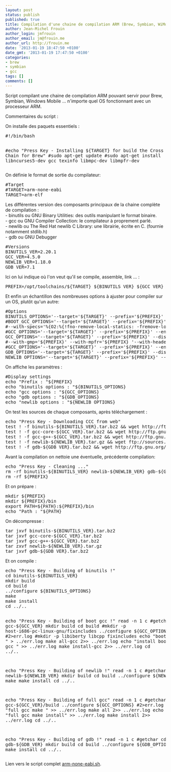 ```yaml
---
layout: post
status: publish
published: true
title: Compilation d'une chaine de compilation ARM (Brew, Symbian, WiMo ...)
author: Jean-Michel Frouin
author_login: jmfrouin
author_email: jm@frouin.me
author_url: http://frouin.me
date: '2013-01-19 18:47:50 +0100'
date_gmt: '2013-01-19 17:47:50 +0100'
categories:
- brew
- symbian
- gcc
tags: []
comments: []
---
```

<p>Script compilant une chaine de compilation ARM pouvant servir pour Brew, Symbian, Windows Mobile ... n'importe quel OS fonctionnant avec un processeur ARM.</p>
<!--more-->
<p>Commentaires du script :</p>
<p>On installe des paquets essentiels :</p>
<pre class="brush:shell">#!/bin/bash

#echo "Press Key - Installing ${TARGET} for build the Cross Compil Chain for Brew"
#sudo apt-get update
#sudo apt-get install libncurses5-dev gcc texinfo libmpc-dev libmpfr-dev</pre>
<p>On définie le format de sortie du compilateur:</p>
<pre class="brush:shell">#Target
#TARGET=arm-none-eabi
TARGET=arm-elf</pre>
<p>Les différentes version des composants principaux de la chaine complète de compilation :<br />
- binutils ou GNU Binary Utilities: des outils manipulant le format binaire.<br />
- gcc ou GNU Compiler Collection: le compilateur à proprement parlé.<br />
- newlib ou The Red Hat newlib C Library: une librairie, écrite en C. (fournie notamment stdlib.h)<br />
- gdb ou GNU Debugger</p>
<pre class="brush:shell">#Versions
BINUTILS_VER=2.20.1
GCC_VER=4.5.0
NEWLIB_VER=1.18.0
GDB_VER=7.1</pre>
<p>Ici on lui indique où l'on veut qu'il se compile, assemble, link ... :</p>
<pre class="brush:shell">PREFIX=/opt/toolchains/${TARGET}_${BINUTILS_VER}_${GCC_VER}_${NEWLIB_VER}_${GDB_VER}</pre>
<p>Et enfin un échantillon des nombreuses options à ajuster pour compiler sur un OS, plutôt qu'un autre:</p>
<pre class="brush:shell">#Options
BINUTILS_OPTIONS='--target='${TARGET}' --prefix='${PREFIX}' --enable-interwork --enable-multilib --disable-nls --disable-shared --disable-threads --with-gcc --with-gnu-as --with-gnu-ld'
#BOOT_GCC_OPTIONS='--target='${TARGET}' --prefix='${PREFIX}' --enable-interwork --enable-multilib --disable-nls --disable-shared --disable-threads --disable-libstdc++ --disable-libssp --disable-libstdcxx-pch --disable-libmudflap --disable-libgomp --with-gmp='${PREFIX}' --with-mpfr='${PREFIX}' --with-mpc='${PREFIX}' --enable-languages=c --with-newlib --with-headers=../newlib-'${NEWLIB_VER}'/newlib/libc/include --with-gcc --with-gnu-as --with-dwarf2 -v'
#--with-specs='%{O2:%{!fno-remove-local-statics: -fremove-local-statics}} %{O*:%{O|O0|O1|O2|Os:;:%{!fno-remove-local-statics: -fremove-local-statics}}}'
#GCC_OPTIONS='--target='${TARGET}' --prefix='${PREFIX}' --enable-threads --disable-libmudflap --disable-libssp --disable-libstdcxx-pch --enable-extra-sgxxlite-multilibs --with-gnu-as --with-gnu-ld --enable-languages=c,c++ --disable-shared --disable-lto --with-newlib --disable-nls --with-headers=yes --disable-libgomp --enable-poison-system-directories --with-float=soft --disable-werror'
GCC_OPTIONS='--target='${TARGET}' --prefix='${PREFIX}' --disable-threads --disable-libmudflap --disable-libssp --disable-libstdcxx-pch --enable-languages=c,c++ --disable-shared --with-newlib --disable-nls --with-headers=yes --disable-libgomp --with-float=soft --disable-werror'
#--with-gmp='${PREFIX}' --with-mpfr='${PREFIX} '--with-headers=../newlib-'${NEWLIB_VER}'/newlib/libc/include --with-mpc='${PREFIX}
#GCC_OPTIONS='--target='${TARGET}' --prefix='${PREFIX}' --enable-interwork --enable-multilib --disable-nls --disable-shared --disable-threads --with-gcc --with-gnu-as --with-gnu-ld --with-dwarf2 --enable-languages=c,c++ --with-newlib --with-headers=../newlib-'${NEWLIB_VER}'/newlib/libc/include --disable-libssp --disable-libstdcxx-pch --disable-libmudflap --disable-libgomp --with-gmp='${PREFIX}' --with-mpfr='${PREFIX}' --with-mpc='${PREFIX}' -v'
GDB_OPTIONS='--target='${TARGET}' --prefix='${PREFIX}' --disable-nls'
NEWLIB_OPTIONS='--target='${TARGET}' --prefix='${PREFIX}' --enable-interwork --enable-multilib --disable-newlib-supplied-syscalls'</pre>
<p>On affiche les paramètres :</p>
<pre class="brush:shell">#Display settings
echo "Prefix : "${PREFIX}
echo "binutils options : "${BINUTILS_OPTIONS}
echo "gcc options : "${GCC_OPTIONS}
echo "gdb options : "${GDB_OPTIONS}
echo "newlib options : "${NEWLIB_OPTIONS}</pre>
<p>On test les sources de chaque composants, après téléchargement :</p>
<pre class="brush:shell">echo "Press Key - Downloading CCC from web"
test ! -f binutils-${BINUTILS_VER}.tar.bz2 &amp;&amp; wget http://ftp.gnu.org/gnu/binutils/binutils-${BINUTILS_VER}.tar.bz2
test ! -f gcc-core-${GCC_VER}.tar.bz2 &amp;&amp; wget http://ftp.gnu.org/gnu/gcc/gcc-${GCC_VER}/gcc-core-${GCC_VER}.tar.bz2
test ! -f gcc-g++-${GCC_VER}.tar.bz2 &amp;&amp; wget http://ftp.gnu.org/gnu/gcc/gcc-${GCC_VER}/gcc-g++-${GCC_VER}.tar.bz2
test ! -f newlib-${NEWLIB_VER}.tar.gz &amp;&amp; wget ftp://sources.redhat.com/pub/newlib/newlib-${NEWLIB_VER}.tar.gz
test ! -f gdb-${GDB_VER}.tar.bz2 &amp;&amp; wget http://ftp.gnu.org/gnu/gdb/gdb-${GDB_VER}.tar.bz2</pre>
<p>Avant la compilation on nettoie une éventuelle, précédente compilation:</p>
<pre class="brush:shell">echo "Press Key - Cleaning ..."
rm -rf binutils-${BINUTILS_VER} newlib-${NEWLIB_VER} gdb-${GDB_VER} ${TARGET} gcc-${GCC_VER}
rm -rf ${PREFIX}</pre>
<p>Et on prépare :</p>
<pre class="brush:shell">mkdir ${PREFIX}
mkdir ${PREFIX}/bin
export PATH=${PATH}:${PREFIX}/bin
echo "Path : "${PATH}</pre>
<p>On décompresse :</p>
<pre class="brush:shell">tar jxvf binutils-${BINUTILS_VER}.tar.bz2
tar jxvf gcc-core-${GCC_VER}.tar.bz2
tar jxvf gcc-g++-${GCC_VER}.tar.bz2
tar zxvf newlib-${NEWLIB_VER}.tar.gz
tar jxvf gdb-${GDB_VER}.tar.bz2</pre>
<p>Et on compile :</p>
<pre class="brush:shell">echo "Press Key - Building of binutils !"
cd binutils-${BINUTILS_VER}
mkdir build
cd build
../configure ${BINUTILS_OPTIONS}
make
make install
cd ../..

echo "Press Key - Building of boot gcc !"
read -n 1 c #getchar
cd gcc-${GCC_VER}
mkdir build
cd build
#mkdir -p host-i686-pc-linux-gnu/fixincludes
../configure ${GCC_OPTIONS} #2&gt;err.log
#mkdir -p libiberty libcpp fixincludes
echo "boot gcc make " &gt; ../err.log
make all-gcc 2&gt;&gt; ../err.log
echo "install boot gcc " &gt;&gt; ../err.log
make install-gcc 2&gt;&gt; ../err.log
cd ../..

echo "Press Key - Building of newlib !"
read -n 1 c #getchar
cd newlib-${NEWLIB_VER}
mkdir build
cd build
../configure ${NEWLIB_OPTIONS}
make
make install
cd ../..

echo "Press Key - Building of full gcc"
read -n 1 c #getchar
cd gcc-${GCC_VER}/build
../configure ${GCC_OPTIONS} #2&gt;err.log
echo "full gcc make " &gt;&gt; ../err.log
make all 2&gt;&gt; ../err.log
echo "full gcc make install" &gt;&gt; ../err.log
make install 2&gt;&gt; ../err.log
cd ../..

echo "Press Key - Building of gdb !"
read -n 1 c #getchar
cd gdb-${GDB_VER}
mkdir build
cd build
../configure ${GDB_OPTIONS}
make
make install
cd ../..</pre>
<p>Lien vers le script complet <a href="http://frouin.me/scripts/arm-none-eabi.sh">arm-none-eabi.sh</a>.</p>
